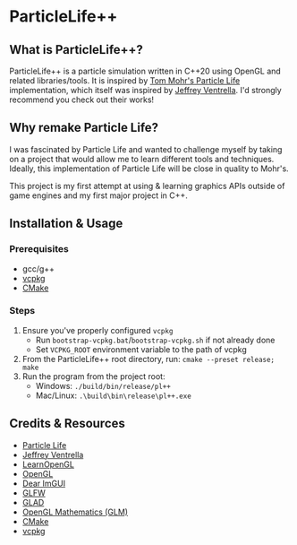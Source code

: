 # ParticleLife++

## What is ParticleLife++?
ParticleLife++ is a particle simulation written in C++20 using OpenGL and related libraries/tools. It is inspired by [Tom Mohr's Particle Life](https://github.com/tom-mohr/particle-life-app) implementation, which itself was inspired by [Jeffrey Ventrella](https://www.ventrella.com/). I'd strongly recommend you check out their works!

## Why remake Particle Life?
I was fascinated by Particle Life and wanted to challenge myself by taking on a project that would allow me to learn different tools and techniques. Ideally, this implementation of Particle Life will be close in quality to Mohr's.

This project is my first attempt at using & learning graphics APIs outside of game engines and my first major project in C++.

## Installation & Usage
### Prerequisites
* gcc/g++
* [vcpkg](https://github.com/microsoft/vcpkg)
* [CMake](https://cmake.org/)

### Steps
1. Ensure you've properly configured `vcpkg`
    - Run `bootstrap-vcpkg.bat`/`bootstrap-vcpkg.sh` if not already done
    - Set `VCPKG_ROOT` environment variable to the path of vcpkg
2. From the ParticleLife++ root directory, run: `cmake --preset release; make`
3. Run the program from the project root:
    - Windows: `./build/bin/release/pl++`
    - Mac/Linux: `.\build\bin\release\pl++.exe`

## Credits & Resources
* [Particle Life](https://github.com/tom-mohr/particle-life-app)
* [Jeffrey Ventrella](https://www.ventrella.com/)
* [LearnOpenGL](https://learnopengl.com/)
* [OpenGL](https://www.opengl.org/)
* [Dear ImGUI](https://github.com/ocornut/imgui)
* [GLFW](https://www.glfw.org/)
* [GLAD](https://github.com/Dav1dde/glad)
* [OpenGL Mathematics (GLM)](https://glm.g-truc.net/0.9.9/)
* [CMake](https://cmake.org/)
* [vcpkg](https://github.com/microsoft/vcpkg)